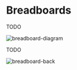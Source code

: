# Breadboards

TODO

![breadboard-diagram](assets/breadboard-diagram.png)

TODO

![breadboard-back](assets/breadboard-back.png)
